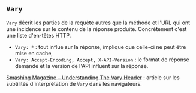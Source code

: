 ## `Vary`

`Vary` décrit les parties de la requête autres que la méthode et l'URL qui ont une incidence sur le contenu de la réponse produite. Concrètement c'est une liste d'en-têtes HTTP.

<v-clicks>

- `Vary: *`&nbsp;: tout influe sur la réponse, implique que celle-ci ne peut être mise en cache,
- `Vary: Accept-Encoding, Accept, X-API-Version`&nbsp;: le format de réponse demandé et la version de l'API influent sur la réponse.

</v-clicks>

<v-click at="3">

[Smashing Magazine – Understanding The Vary Header](https://www.smashingmagazine.com/2017/11/understanding-vary-header/)&nbsp;: article sur les subtilités d'interprétation de `Vary` dans les navigateurs.

</v-click>